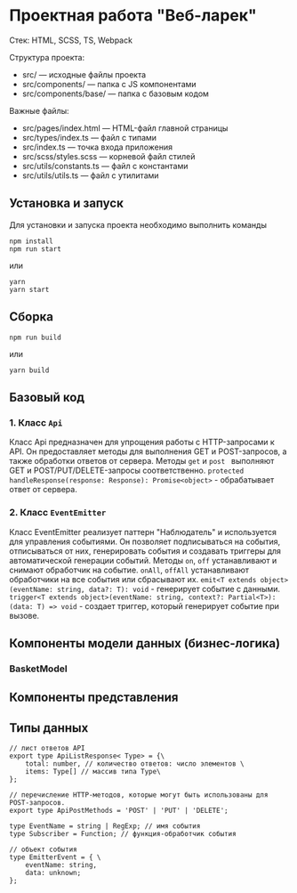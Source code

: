 # Проектная работа "Веб-ларек"

Стек: HTML, SCSS, TS, Webpack

Структура проекта:
- src/ — исходные файлы проекта
- src/components/ — папка с JS компонентами
- src/components/base/ — папка с базовым кодом

Важные файлы:
- src/pages/index.html — HTML-файл главной страницы
- src/types/index.ts — файл с типами
- src/index.ts — точка входа приложения
- src/scss/styles.scss — корневой файл стилей
- src/utils/constants.ts — файл с константами
- src/utils/utils.ts — файл с утилитами

## Установка и запуск
Для установки и запуска проекта необходимо выполнить команды

```
npm install
npm run start
```

или

```
yarn
yarn start
```
## Сборка

```
npm run build
```

или

```
yarn build
```
## Базовый код
### 1. Класс ```Api```
Класс Api предназначен для упрощения работы с HTTP-запросами к API. Он предоставляет методы для выполнения GET и POST-запросов, а также обработки ответов от сервера.
Методы ```get``` и ```post ``` выполняют GET и POST/PUT/DELETE-запросы соответственно.
```protected handleResponse(response: Response): Promise<object>``` - обрабатывает ответ от сервера.

### 2. Класс ```EventEmitter```
Класс EventEmitter реализует паттерн "Наблюдатель" и используется для управления событиями. Он позволяет подписываться на события, отписываться от них, генерировать события и создавать триггеры для автоматической генерации событий.
Методы ```on```, ```off``` устанавливают и снимают обработчик на событие. ```onAll```, ```offAll``` устанавливают обработчики на все события или сбрасывают их.
```emit<T extends object>(eventName: string, data?: T): void``` - генерирует событие с данными.
```trigger<T extends object>(eventName: string, context?: Partial<T>): (data: T) => void``` - создает триггер, который генерирует событие при вызове.


## Компоненты модели данных (бизнес-логика)
### BasketModel


## Компоненты представления
## Типы данных
```
// лист ответов API
export type ApiListResponse< Type> = {\
    total: number, // количество ответов: число элементов \
    items: Type[] // массив типа Type\
};

// перечисление HTTP-методов, которые могут быть использованы для POST-запросов.
export type ApiPostMethods = 'POST' | 'PUT' | 'DELETE';

type EventName = string | RegExp; // имя события
type Subscriber = Function; // функция-обработчик события

// объект события
type EmitterEvent = { \
    eventName: string,
    data: unknown;
};
```